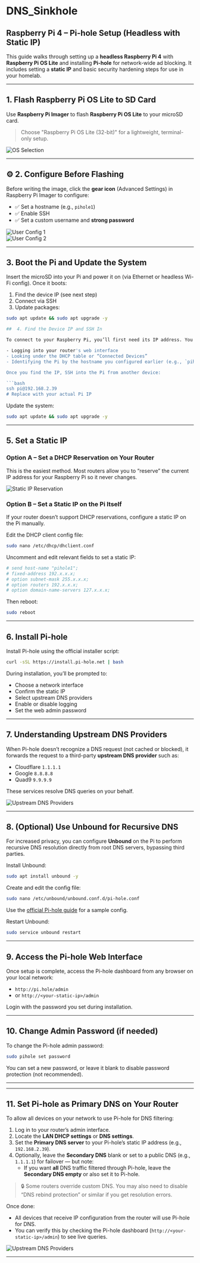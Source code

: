 # DNS_Sinkhole

##  Raspberry Pi 4 – Pi-hole Setup (Headless with Static IP)

This guide walks through setting up a **headless Raspberry Pi 4** with **Raspberry Pi OS Lite** and installing **Pi-hole** for network-wide ad blocking. It includes setting a **static IP** and basic security hardening steps for use in your homelab.

---

##  1. Flash Raspberry Pi OS Lite to SD Card

Use **Raspberry Pi Imager** to flash **Raspberry Pi OS Lite** to your microSD card.

>  Choose "Raspberry Pi OS Lite (32-bit)" for a lightweight, terminal-only setup.

![OS Selection](./media/OS.png)

---

## ⚙️ 2. Configure Before Flashing

Before writing the image, click the **gear icon** (Advanced Settings) in Raspberry Pi Imager to configure:

- ✅ Set a hostname (e.g., `pihole1`)
- ✅ Enable SSH
- ✅ Set a custom username and **strong password**



![User Config 1](./media/generalpi.png)  
![User Config 2](./media/enablessh.png)

---

##  3. Boot the Pi and Update the System

Insert the microSD into your Pi and power it on (via Ethernet or headless Wi-Fi config). Once it boots:

1. Find the device IP (see next step)  
2. Connect via SSH  
3. Update packages:

```bash
sudo apt update && sudo apt upgrade -y

##  4. Find the Device IP and SSH In

To connect to your Raspberry Pi, you’ll first need its IP address. You can find this by:

- Logging into your router's web interface
- Looking under the DHCP table or “Connected Devices”
- Identifying the Pi by the hostname you configured earlier (e.g., `pihole1`)

Once you find the IP, SSH into the Pi from another device:

```bash
ssh pi@192.168.2.39
# Replace with your actual Pi IP
```

Update the system:

```bash
sudo apt update && sudo apt upgrade -y
```

---

##  5. Set a Static IP

### Option A – Set a DHCP Reservation on Your Router

This is the easiest method. Most routers allow you to “reserve” the current IP address for your Raspberry Pi so it never changes.

![Static IP Reservation](./media/DHCPres.png)

### Option B – Set a Static IP on the Pi Itself

If your router doesn’t support DHCP reservations, configure a static IP on the Pi manually.

Edit the DHCP client config file:

```bash
sudo nano /etc/dhcp/dhclient.conf
```

Uncomment and edit relevant fields to set a static IP:

```conf
# send host-name "pihole1";
# fixed-address 192.x.x.x;
# option subnet-mask 255.x.x.x;
# option routers 192.x.x.x;
# option domain-name-servers 127.x.x.x;
```

Then reboot:

```bash
sudo reboot
```

---

##  6. Install Pi-hole

Install Pi-hole using the official installer script:

```bash
curl -sSL https://install.pi-hole.net | bash
```

During installation, you’ll be prompted to:

- Choose a network interface
- Confirm the static IP
- Select upstream DNS providers
- Enable or disable logging
- Set the web admin password

---

##  7. Understanding Upstream DNS Providers

When Pi-hole doesn’t recognize a DNS request (not cached or blocked), it forwards the request to a third-party **upstream DNS provider** such as:

- Cloudflare `1.1.1.1`
- Google `8.8.8.8`
- Quad9 `9.9.9.9`

These services resolve DNS queries on your behalf.

![Upstream DNS Providers](./media/upstreamDNS.png)

---

##  8. (Optional) Use Unbound for Recursive DNS

For increased privacy, you can configure **Unbound** on the Pi to perform recursive DNS resolution directly from root DNS servers, bypassing third parties.

Install Unbound:

```bash
sudo apt install unbound -y
```

Create and edit the config file:

```bash
sudo nano /etc/unbound/unbound.conf.d/pi-hole.conf
```

Use the [official Pi-hole guide](https://docs.pi-hole.net/guides/dns/unbound/) for a sample config.

Restart Unbound:

```bash
sudo service unbound restart
```

---

##  9. Access the Pi-hole Web Interface

Once setup is complete, access the Pi-hole dashboard from any browser on your local network:

- `http://pi.hole/admin`
- or `http://<your-static-ip>/admin`  

Login with the password you set during installation.

---

##  10. Change Admin Password (if needed)

To change the Pi-hole admin password:

```bash
sudo pihole set password
```

You can set a new password, or leave it blank to disable password protection (not recommended).

---

---

##  11. Set Pi-hole as Primary DNS on Your Router

To allow all devices on your network to use Pi-hole for DNS filtering:

1. Log in to your router’s admin interface.
2. Locate the **LAN DHCP settings** or **DNS settings**.
3. Set the **Primary DNS server** to your Pi-hole’s static IP address (e.g., `192.168.2.39`).
4. Optionally, leave the **Secondary DNS** blank or set to a public DNS (e.g., `1.1.1.1`) for failover — but note:
   - If you want **all** DNS traffic filtered through Pi-hole, leave the **Secondary DNS empty** or also set it to Pi-hole.

> 🔒 Some routers override custom DNS. You may also need to disable “DNS rebind protection” or similar if you get resolution errors.

Once done:
- All devices that receive IP configuration from the router will use Pi-hole for DNS.
- You can verify this by checking the Pi-hole dashboard (`http://<your-static-ip>/admin`) to see live queries.

![Upstream DNS Providers](./media/piholeGUI.png)

---

